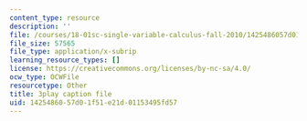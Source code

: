 ```yaml
---
content_type: resource
description: ''
file: /courses/18-01sc-single-variable-calculus-fall-2010/1425486057d01f51e21d01153495fd57_KhwQKE_tld0.srt
file_size: 57565
file_type: application/x-subrip
learning_resource_types: []
license: https://creativecommons.org/licenses/by-nc-sa/4.0/
ocw_type: OCWFile
resourcetype: Other
title: 3play caption file
uid: 14254860-57d0-1f51-e21d-01153495fd57
---
```

